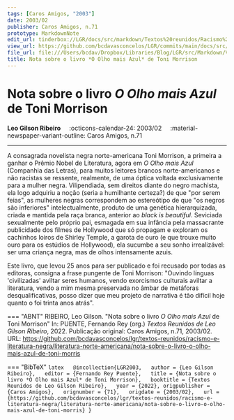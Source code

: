 ```yaml
---
tags: [Caros Amigos, "2003"]
date: 2003/02
publisher: Caros Amigos, n.71
prototype: MarkdownNote
edit_url: tinderbox://LGR/docs/src/markdown/Textos%20reunidos/Racismo%20e%20literatura%20negra/Literatura%20Norte-americana?view=outline+select=1658628320
view_url: https://github.com/bcdavasconcelos/LGR/commits/main/docs/src/markdown/textos-reunidos/racismo-e-literatura-negra/literatura-norte-americana/nota-sobre-o-livro-o-olho-mais-azul-de-toni-morris.md
file_url: file:///Users/bcdav/Dropbox/Libraries/Blog/LGR/src/Markdown/Vol%201/Literatura%20Norte-americana/Nota%20sobre%20o%20livro%20*O%20Olho%20mais%20Azul*%20de%20Toni%20Morrison.md
title: Nota sobre o livro *O Olho mais Azul* de Toni Morrison
---
```


# Nota sobre o livro *O Olho mais Azul* de Toni Morrison

__Leo Gilson Ribeiro__ &nbsp;&nbsp;&nbsp; :octicons-calendar-24: 2003/02 &nbsp;&nbsp;&nbsp; :material-newspaper-variant-outline: Caros Amigos, n.71  

---

A consagrada novelista negra norte-americana Toni Morrison, a primeira a ganhar o Prêmio Nobel de Literatura, agora em *O Olho mais Azul* (Companhia das Letras), para muitos leitores brancos norte-americanos e não racistas se ressente, realmente, de uma óptica voltada exclusivamente para a mulher negra. Vilipendiada, sem direitos diante do negro machista, ela logo adquiriu a noção (seria a humilhante certeza?) de que "por serem feias", as mulheres negras correspondem ao estereótipo de que "os negros são inferiores" intelectualmente, produto de uma genética hierarquizada, criada e mantida pela raça branca, anterior ao *black is beautiful*. Seviciada sexualmente pelo próprio pai, esmagada em sua infância pela massacrante publicidade dos filmes de Hollywood que só propagam e exploram os cachinhos loiros de Shirley Temple, a garota de ouro (e que trouxe muito ouro para os estúdios de Hollywood), ela sucumbe a seu sonho irrealizável: ser uma criança negra, mas de olhos intensamente azuis.

Este livro, que levou 25 anos para ser publicado e foi recusado por todas as editoras, consigna a frase pungente de Toni Morrison: "Ouvindo línguas 'civilizadas' aviltar seres humanos, vendo exorcismos culturais aviltar a literatura, vendo a mim mesma preservada no âmbar de metáforas desqualificativas, posso dizer que meu projeto de narrativa é tão difícil hoje quanto o foi trinta anos atrás".


=== "ABNT"
    RIBEIRO, Leo Gilson. "Nota sobre o livro *O Olho mais Azul* de Toni Morrison" In: PUENTE, Fernando Rey (org.) _Textos Reunidos de Leo Gilson Ribeiro_, 2022. Publicação original: Caros Amigos, n.71, 2003/02. URL: https://github.com/bcdavasconcelos/lgr/textos-reunidos/racismo-e-literatura-negra/literatura-norte-americana/nota-sobre-o-livro-o-olho-mais-azul-de-toni-morris  

=== "BibTeX"
    ```latex  
    @incollection{LGR2003,  
    author = {Leo Gilson Ribeiro},  
    editor = {Fernando Rey Puente},  
    title = {Nota sobre o livro *O Olho mais Azul* de Toni Morrison},  
    booktitle = {Textos Reunidos de Leo Gilson Ribeiro},  
    year = {2022},
    origpublisher = {Caros Amigos},  
    orignumber = {71},  
    origdate = {2003/02},  
    url = {https://github.com/bcdavasconcelos/lgr/textos-reunidos/racismo-e-literatura-negra/literatura-norte-americana/nota-sobre-o-livro-o-olho-mais-azul-de-toni-morris}
    }
    ```
